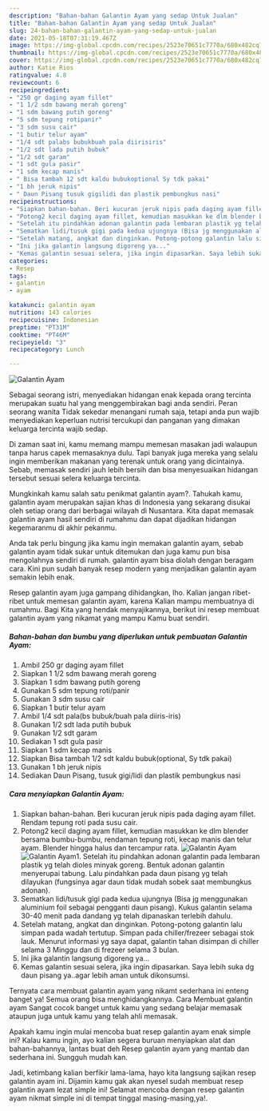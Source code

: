 ```yaml
---
description: "Bahan-bahan Galantin Ayam yang sedap Untuk Jualan"
title: "Bahan-bahan Galantin Ayam yang sedap Untuk Jualan"
slug: 24-bahan-bahan-galantin-ayam-yang-sedap-untuk-jualan
date: 2021-05-18T07:31:19.467Z
image: https://img-global.cpcdn.com/recipes/2523e70651c7770a/680x482cq70/galantin-ayam-foto-resep-utama.jpg
thumbnail: https://img-global.cpcdn.com/recipes/2523e70651c7770a/680x482cq70/galantin-ayam-foto-resep-utama.jpg
cover: https://img-global.cpcdn.com/recipes/2523e70651c7770a/680x482cq70/galantin-ayam-foto-resep-utama.jpg
author: Katie Rios
ratingvalue: 4.8
reviewcount: 6
recipeingredient:
- "250 gr daging ayam fillet"
- "1 1/2 sdm bawang merah goreng"
- "1 sdm bawang putih goreng"
- "5 sdm tepung rotipanir"
- "3 sdm susu cair"
- "1 butir telur ayam"
- "1/4 sdt palabs bubukbuah pala diirisiris"
- "1/2 sdt lada putih bubuk"
- "1/2 sdt garam"
- "1 sdt gula pasir"
- "1 sdm kecap manis"
- " Bisa tambah 12 sdt kaldu bubukoptional Sy tdk pakai"
- "1 bh jeruk nipis"
- " Daun Pisang tusuk gigilidi dan plastik pembungkus nasi"
recipeinstructions:
- "Siapkan bahan-bahan. Beri kucuran jeruk nipis pada daging ayam fillet. Rendam tepung roti pada susu cair."
- "Potong2 kecil daging ayam fillet, kemudian masukkan ke dlm blender bersama bumbu-bumbu, rendaman tepung roti, kecap manis dan telur ayam. Blender hingga halus dan tercampur rata."
- "Setelah itu pindahkan adonan galantin pada lembaran plastik yg telah dioles minyak goreng. Bentuk adonan galantin menyerupai tabung. Lalu pindahkan pada daun pisang yg telah dilayukan (fungsinya agar daun tidak mudah sobek saat membungkus adonan)."
- "Sematkan lidi/tusuk gigi pada kedua ujungnya (Bisa jg menggunakan aluminium foil sebagai pengganti daun pisang). Kukus galantin selama 30-40 menit pada dandang yg telah dipanaskan terlebih dahulu."
- "Setelah matang, angkat dan dinginkan. Potong-potong galantin lalu simpan pada wadah tertutup. Simpan pada chiller/frezeer sebagai stok lauk. Menurut informasi yg saya dapat, galantin tahan disimpan di chiller selama 3 Minggu dan di frezeer selama 3 bulan."
- "Ini jika galantin langsung digoreng ya..."
- "Kemas galantin sesuai selera, jika ingin dipasarkan. Saya lebih suka dg daun pisang ya..agar lebih aman untuk dikonsumsi."
categories:
- Resep
tags:
- galantin
- ayam

katakunci: galantin ayam 
nutrition: 143 calories
recipecuisine: Indonesian
preptime: "PT31M"
cooktime: "PT46M"
recipeyield: "3"
recipecategory: Lunch

---
```



![Galantin Ayam](https://img-global.cpcdn.com/recipes/2523e70651c7770a/680x482cq70/galantin-ayam-foto-resep-utama.jpg)

Sebagai seorang istri, menyediakan hidangan enak kepada orang tercinta merupakan suatu hal yang menggembirakan bagi anda sendiri. Peran seorang  wanita Tidak sekedar menangani rumah saja, tetapi anda pun wajib menyediakan keperluan nutrisi tercukupi dan panganan yang dimakan keluarga tercinta wajib sedap.

Di zaman  saat ini, kamu memang mampu memesan masakan jadi walaupun tanpa harus capek memasaknya dulu. Tapi banyak juga mereka yang selalu ingin memberikan makanan yang terenak untuk orang yang dicintainya. Sebab, memasak sendiri jauh lebih bersih dan bisa menyesuaikan hidangan tersebut sesuai selera keluarga tercinta. 



Mungkinkah kamu salah satu penikmat galantin ayam?. Tahukah kamu, galantin ayam merupakan sajian khas di Indonesia yang sekarang disukai oleh setiap orang dari berbagai wilayah di Nusantara. Kita dapat memasak galantin ayam hasil sendiri di rumahmu dan dapat dijadikan hidangan kegemaranmu di akhir pekanmu.

Anda tak perlu bingung jika kamu ingin memakan galantin ayam, sebab galantin ayam tidak sukar untuk ditemukan dan juga kamu pun bisa mengolahnya sendiri di rumah. galantin ayam bisa diolah dengan beragam cara. Kini pun sudah banyak resep modern yang menjadikan galantin ayam semakin lebih enak.

Resep galantin ayam juga gampang dihidangkan, lho. Kalian jangan ribet-ribet untuk memesan galantin ayam, karena Kalian mampu membuatnya di rumahmu. Bagi Kita yang hendak menyajikannya, berikut ini resep membuat galantin ayam yang nikamat yang mampu Kamu buat sendiri.

<!--inarticleads1-->

##### Bahan-bahan dan bumbu yang diperlukan untuk pembuatan Galantin Ayam:

1. Ambil 250 gr daging ayam fillet
1. Siapkan 1 1/2 sdm bawang merah goreng
1. Siapkan 1 sdm bawang putih goreng
1. Gunakan 5 sdm tepung roti/panir
1. Gunakan 3 sdm susu cair
1. Siapkan 1 butir telur ayam
1. Ambil 1/4 sdt pala(bs bubuk/buah pala diiris-iris)
1. Gunakan 1/2 sdt lada putih bubuk
1. Gunakan 1/2 sdt garam
1. Sediakan 1 sdt gula pasir
1. Siapkan 1 sdm kecap manis
1. Siapkan  Bisa tambah 1/2 sdt kaldu bubuk(optional, Sy tdk pakai)
1. Gunakan 1 bh jeruk nipis
1. Sediakan  Daun Pisang, tusuk gigi/lidi dan plastik pembungkus nasi




<!--inarticleads2-->

##### Cara menyiapkan Galantin Ayam:

1. Siapkan bahan-bahan. Beri kucuran jeruk nipis pada daging ayam fillet. Rendam tepung roti pada susu cair.
1. Potong2 kecil daging ayam fillet, kemudian masukkan ke dlm blender bersama bumbu-bumbu, rendaman tepung roti, kecap manis dan telur ayam. Blender hingga halus dan tercampur rata.
<img src="//assets-global.cpcdn.com/assets/icons/button_play-2c75c40dde080a61004c1f40b05d8f140eaff45d7e9e6481dc71c63d2e7c4909.png" alt="Galantin Ayam"><img src="//assets-global.cpcdn.com/assets/icons/button_play-2c75c40dde080a61004c1f40b05d8f140eaff45d7e9e6481dc71c63d2e7c4909.png" alt="Galantin Ayam">1. Setelah itu pindahkan adonan galantin pada lembaran plastik yg telah dioles minyak goreng. Bentuk adonan galantin menyerupai tabung. Lalu pindahkan pada daun pisang yg telah dilayukan (fungsinya agar daun tidak mudah sobek saat membungkus adonan).
1. Sematkan lidi/tusuk gigi pada kedua ujungnya (Bisa jg menggunakan aluminium foil sebagai pengganti daun pisang). Kukus galantin selama 30-40 menit pada dandang yg telah dipanaskan terlebih dahulu.
1. Setelah matang, angkat dan dinginkan. Potong-potong galantin lalu simpan pada wadah tertutup. Simpan pada chiller/frezeer sebagai stok lauk. Menurut informasi yg saya dapat, galantin tahan disimpan di chiller selama 3 Minggu dan di frezeer selama 3 bulan.
1. Ini jika galantin langsung digoreng ya...
1. Kemas galantin sesuai selera, jika ingin dipasarkan. Saya lebih suka dg daun pisang ya..agar lebih aman untuk dikonsumsi.




Ternyata cara membuat galantin ayam yang nikamt sederhana ini enteng banget ya! Semua orang bisa menghidangkannya. Cara Membuat galantin ayam Sangat cocok banget untuk kamu yang sedang belajar memasak ataupun juga untuk kamu yang telah ahli memasak.

Apakah kamu ingin mulai mencoba buat resep galantin ayam enak simple ini? Kalau kamu ingin, ayo kalian segera buruan menyiapkan alat dan bahan-bahannya, lantas buat deh Resep galantin ayam yang mantab dan sederhana ini. Sungguh mudah kan. 

Jadi, ketimbang kalian berfikir lama-lama, hayo kita langsung sajikan resep galantin ayam ini. Dijamin kamu gak akan nyesel sudah membuat resep galantin ayam lezat simple ini! Selamat mencoba dengan resep galantin ayam nikmat simple ini di tempat tinggal masing-masing,ya!.

